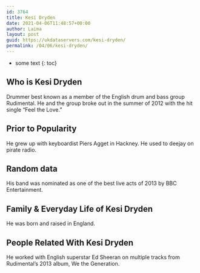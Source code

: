 ```yaml
---
id: 3764
title: Kesi Dryden
date: 2021-04-06T11:48:57+00:00
author: Laima
layout: post
guid: https://ukdataservers.com/kesi-dryden/
permalink: /04/06/kesi-dryden/
---
```


* some text
{: toc}


## Who is Kesi Dryden
                  
                  
                  
Drummer best known as a member of the English drum and bass group Rudimental. He and the group broke out in the summer of 2012 with the hit single &#8220;Feel the Love.&#8221;
                  
              
            
              
            
                
                
                
## Prior to Popularity
                  
                  
                  
He grew up with keyboardist Piers Agget in Hackney. He used to deejay on pirate radio.
                  
              
            
              
            
                
                
                
## Random data
                  
                  
                  
His band was nominated as one of the best live acts of 2013 by BBC Entertainment.
                  
              
            
              
            
                
                
                
## Family & Everyday Life of Kesi Dryden
                  
                  
                  
He was born and raised in England.
                  
              
            
              
            
                
                
                
## People Related With Kesi Dryden
                  
                  
                  
He worked with English superstar Ed Sheeran on multiple tracks from Rudimental&#8217;s 2013 album, We the Generation.
                  
              
            
              
            
                
              
            
              
              
            
            
              
            
          
          
          